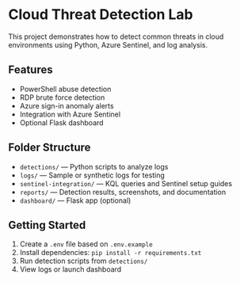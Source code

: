 # Cloud Threat Detection Lab

This project demonstrates how to detect common threats in cloud environments using Python, Azure Sentinel, and log analysis.

## Features

- PowerShell abuse detection
- RDP brute force detection
- Azure sign-in anomaly alerts
- Integration with Azure Sentinel
- Optional Flask dashboard

## Folder Structure

- `detections/` — Python scripts to analyze logs
- `logs/` — Sample or synthetic logs for testing
- `sentinel-integration/` — KQL queries and Sentinel setup guides
- `reports/` — Detection results, screenshots, and documentation
- `dashboard/` — Flask app (optional)

## Getting Started

1. Create a `.env` file based on `.env.example`
2. Install dependencies: `pip install -r requirements.txt`
3. Run detection scripts from `detections/`
4. View logs or launch dashboard
